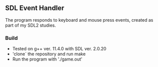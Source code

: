 ## SDL Event Handler
The program responds to keyboard and mouse press events, created as part of my SDL2 studies.

### Build
  - Tested on g++ ver. 11.4.0 with SDL ver. 2.0.20
  - 'clone` the repository and run make
  - Run the program with './game.out'
